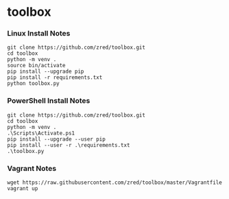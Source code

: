 # toolbox

### Linux Install Notes
```
git clone https://github.com/zred/toolbox.git
cd toolbox
python -m venv .
source bin/activate
pip install --upgrade pip
pip install -r requirements.txt
python toolbox.py
```

### PowerShell Install Notes
```
git clone https://github.com/zred/toolbox.git
cd toolbox
python -m venv .
.\Scripts\Activate.ps1
pip install --upgrade --user pip
pip install --user -r .\requirements.txt
.\toolbox.py
```

### Vagrant Notes
```
wget https://raw.githubusercontent.com/zred/toolbox/master/Vagrantfile
vagrant up
```
